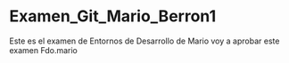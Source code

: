 # Examen_Git_Mario_Berron1
Este es el examen de Entornos de Desarrollo de Mario
voy a aprobar este examen Fdo.mario
